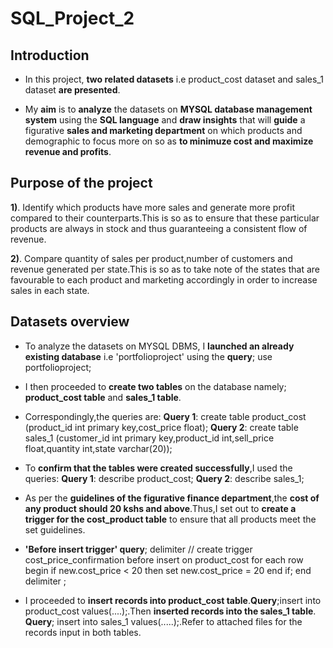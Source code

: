 # SQL_Project_2
## Introduction
- In this project, **two related datasets** i.e product_cost dataset and sales_1 dataset **are presented**.
  
- My **aim** is to **analyze** the datasets on **MYSQL database management system** using the **SQL language** and **draw insights** that will **guide** a figurative **sales and marketing department** on which products and demographic to focus more on so as **to minimuze cost and maximize revenue and profits**.

## Purpose of the project
**1)**. Identify which products have more sales and generate more profit compared to their counterparts.This is so as to ensure that these particular products are always in stock and thus guaranteeing a consistent flow of revenue.

**2)**. Compare quantity of sales per product,number of customers and revenue generated per state.This is so as to take note of the states that are favourable to each product and marketing accordingly in order to increase sales in each state.

## Datasets overview
- To analyze the datasets on MYSQL DBMS, I **launched an already existing database** i.e 'portfolioproject' using the **query**; use portfolioproject;

- I then proceeded to **create two tables** on the database namely; **product_cost table** and **sales_1 table**.

- Correspondingly,the queries are: **Query 1**: create table product_cost (product_id int primary key,cost_price float); **Query 2**: create table sales_1 (customer_id int primary key,product_id int,sell_price float,quantity int,state varchar(20));

- To **confirm that the tables were created successfully**,I used the queries: **Query 1**: describe product_cost; **Query 2**: describe sales_1;

- As per the **guidelines of the figurative finance department**,the **cost of any product should 20 kshs and above**.Thus,I set out to **create a trigger for the cost_product table** to ensure that all products meet the set guidelines.

- **'Before insert trigger' query**; delimiter // create trigger cost_price_confirmation before insert on product_cost for each row begin if new.cost_price < 20 then set new.cost_price = 20 end if; end delimiter ;

- I proceeded to **insert records into product_cost table**.**Query**;insert into product_cost values(....);.Then **inserted records into the sales_1 table**. **Query**; insert into sales_1 values(.....);.Refer to attached files for the records input in both tables.



